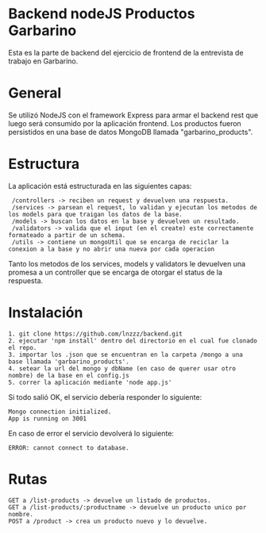 # Backend nodeJS Productos Garbarino

Esta es la parte de backend del ejercicio de frontend de la entrevista de trabajo en Garbarino.

# General

Se utilizó NodeJS con el framework Express para armar el backend rest que luego será consumido por la aplicación frontend. Los productos fueron persistidos en una base de datos MongoDB llamada "garbarino_products".


# Estructura

La aplicación está estructurada en las siguientes capas:
 ```
  /controllers -> reciben un request y devuelven una respuesta.
  /services -> parsean el request, lo validan y ejecutan los metodos de los models para que traigan los datos de la base.
  /models -> buscan los datos en la base y devuelven un resultado.
  /validators -> valida que el input (en el create) este correctamente formateado a partir de un schema. 
  /utils -> contiene un mongoUtil que se encarga de reciclar la conexion a la base y no abrir una nueva por cada operacion
  ```
  
  Tanto los metodos de los services, models y validators le devuelven una promesa a un controller que se encarga de otorgar el status de la respuesta.
 
# Instalación

 ```
 1. git clone https://github.com/lnzzz/backend.git
 2. ejecutar 'npm install' dentro del directorio en el cual fue clonado el repo.
 3. importar los .json que se encuentran en la carpeta /mongo a una base llamada 'garbarino_products'.
 4. setear la url del mongo y dbName (en caso de querer usar otro nombre) de la base en el config.js
 5. correr la aplicación mediante 'node app.js'
 ```
 
 Si todo salió OK, el servicio debería responder lo siguiente:
 ```
Mongo connection initialized.
App is running on 3001
 ```
 
 En caso de error el servicio devolverá lo siguiente:
  ```
  ERROR: cannot connect to database.
  ```
  
  
  # Rutas
  
  ```
  GET a /list-products -> devuelve un listado de productos.
  GET a /list-products/:productname -> devuelve un producto unico por nombre.
  POST a /product -> crea un producto nuevo y lo devuelve.
  ```

